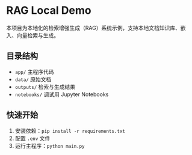 # RAG Local Demo

本项目为本地化的检索增强生成（RAG）系统示例，支持本地文档知识库、嵌入、向量检索与生成。

## 目录结构

- `app/` 主程序代码
- `data/` 原始文档
- `outputs/` 检索与生成结果
- `notebooks/` 调试用 Jupyter Notebooks

## 快速开始

1. 安装依赖：`pip install -r requirements.txt`
2. 配置 `.env` 文件
3. 运行主程序：`python main.py`
